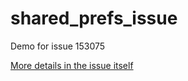 # shared_prefs_issue

Demo for issue 153075

[More details in the issue itself](https://github.com/flutter/flutter/issues/153075#issuecomment-2322845523)